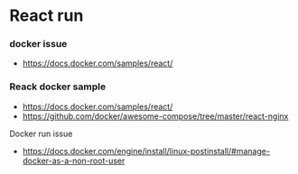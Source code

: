 React run
=========

### docker issue
- https://docs.docker.com/samples/react/

### Reack docker sample
- https://docs.docker.com/samples/react/
- https://github.com/docker/awesome-compose/tree/master/react-nginx

Docker run issue
- https://docs.docker.com/engine/install/linux-postinstall/#manage-docker-as-a-non-root-user

